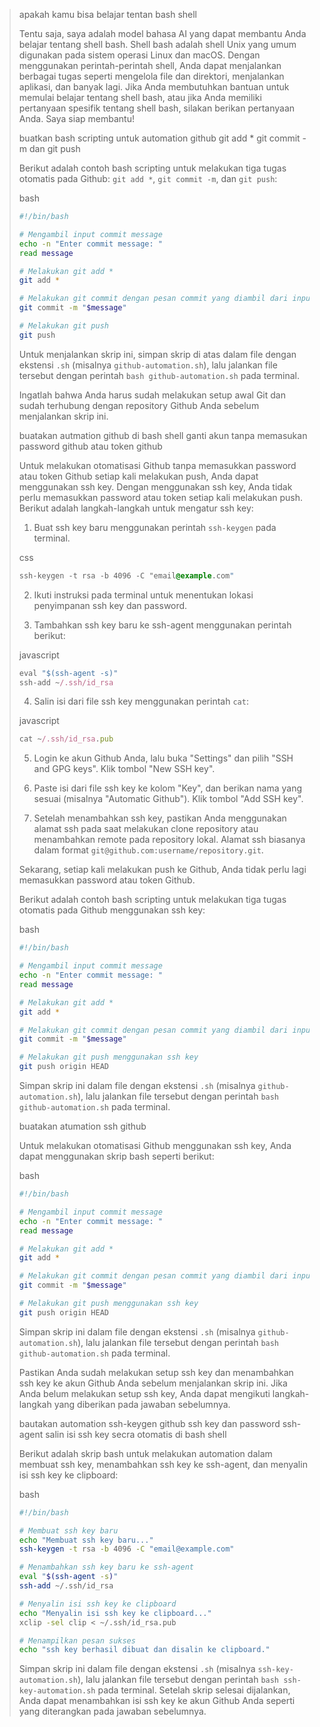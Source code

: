 > apakah kamu bisa belajar tentan bash shell
> 
> Tentu saja, saya adalah model bahasa AI yang dapat membantu Anda belajar tentang shell bash. Shell bash adalah shell Unix yang umum digunakan pada sistem operasi Linux dan macOS. Dengan menggunakan perintah-perintah shell, Anda dapat menjalankan berbagai tugas seperti mengelola file dan direktori, menjalankan aplikasi, dan banyak lagi. Jika Anda membutuhkan bantuan untuk memulai belajar tentang shell bash, atau jika Anda memiliki pertanyaan spesifik tentang shell bash, silakan berikan pertanyaan Anda. Saya siap membantu!
> 
> buatkan bash scripting untuk automation github git add \* git commit -m dan git push
> 
> Berikut adalah contoh bash scripting untuk melakukan tiga tugas otomatis pada Github: `git add *`, `git commit -m`, dan `git push`:
> 
> bash
> 
> ```bash
> #!/bin/bash
> 
> # Mengambil input commit message
> echo -n "Enter commit message: "
> read message
> 
> # Melakukan git add *
> git add *
> 
> # Melakukan git commit dengan pesan commit yang diambil dari input
> git commit -m "$message"
> 
> # Melakukan git push
> git push
> ```
> 
> Untuk menjalankan skrip ini, simpan skrip di atas dalam file dengan ekstensi `.sh` (misalnya `github-automation.sh`), lalu jalankan file tersebut dengan perintah `bash github-automation.sh` pada terminal.
> 
> Ingatlah bahwa Anda harus sudah melakukan setup awal Git dan sudah terhubung dengan repository Github Anda sebelum menjalankan skrip ini.
> 
> buatakan autmation github di bash shell ganti akun tanpa memasukan password github atau token github
> 
> Untuk melakukan otomatisasi Github tanpa memasukkan password atau token Github setiap kali melakukan push, Anda dapat menggunakan ssh key. Dengan menggunakan ssh key, Anda tidak perlu memasukkan password atau token setiap kali melakukan push. Berikut adalah langkah-langkah untuk mengatur ssh key:
> 
> 1.  Buat ssh key baru menggunakan perintah `ssh-keygen` pada terminal.
> 
> css
> 
> ```css
> ssh-keygen -t rsa -b 4096 -C "email@example.com"
> ```
> 
> 2.  Ikuti instruksi pada terminal untuk menentukan lokasi penyimpanan ssh key dan password.
>     
> 3.  Tambahkan ssh key baru ke ssh-agent menggunakan perintah berikut:
>     
> 
> javascript
> 
> ```javascript
> eval "$(ssh-agent -s)"
> ssh-add ~/.ssh/id_rsa
> ```
> 
> 4.  Salin isi dari file ssh key menggunakan perintah `cat`:
> 
> javascript
> 
> ```javascript
> cat ~/.ssh/id_rsa.pub
> ```
> 
> 5.  Login ke akun Github Anda, lalu buka "Settings" dan pilih "SSH and GPG keys". Klik tombol "New SSH key".
>     
> 6.  Paste isi dari file ssh key ke kolom "Key", dan berikan nama yang sesuai (misalnya "Automatic Github"). Klik tombol "Add SSH key".
>     
> 7.  Setelah menambahkan ssh key, pastikan Anda menggunakan alamat ssh pada saat melakukan clone repository atau menambahkan remote pada repository lokal. Alamat ssh biasanya dalam format `git@github.com:username/repository.git`.
>     
> 
> Sekarang, setiap kali melakukan push ke Github, Anda tidak perlu lagi memasukkan password atau token Github.
> 
> Berikut adalah contoh bash scripting untuk melakukan tiga tugas otomatis pada Github menggunakan ssh key:
> 
> bash
> 
> ```bash
> #!/bin/bash
> 
> # Mengambil input commit message
> echo -n "Enter commit message: "
> read message
> 
> # Melakukan git add *
> git add *
> 
> # Melakukan git commit dengan pesan commit yang diambil dari input
> git commit -m "$message"
> 
> # Melakukan git push menggunakan ssh key
> git push origin HEAD
> ```
> 
> Simpan skrip ini dalam file dengan ekstensi `.sh` (misalnya `github-automation.sh`), lalu jalankan file tersebut dengan perintah `bash github-automation.sh` pada terminal.
> 
> buatakan atumation ssh github
> 
> Untuk melakukan otomatisasi Github menggunakan ssh key, Anda dapat menggunakan skrip bash seperti berikut:
> 
> bash
> 
> ```bash
> #!/bin/bash
> 
> # Mengambil input commit message
> echo -n "Enter commit message: "
> read message
> 
> # Melakukan git add *
> git add *
> 
> # Melakukan git commit dengan pesan commit yang diambil dari input
> git commit -m "$message"
> 
> # Melakukan git push menggunakan ssh key
> git push origin HEAD
> ```
> 
> Simpan skrip ini dalam file dengan ekstensi `.sh` (misalnya `github-automation.sh`), lalu jalankan file tersebut dengan perintah `bash github-automation.sh` pada terminal.
> 
> Pastikan Anda sudah melakukan setup ssh key dan menambahkan ssh key ke akun Github Anda sebelum menjalankan skrip ini. Jika Anda belum melakukan setup ssh key, Anda dapat mengikuti langkah-langkah yang diberikan pada jawaban sebelumnya.
> 
> bautakan automation ssh-keygen github ssh key dan password ssh-agent salin isi ssh key secra otomatis di bash shell
> 
> Berikut adalah skrip bash untuk melakukan automation dalam membuat ssh key, menambahkan ssh key ke ssh-agent, dan menyalin isi ssh key ke clipboard:
> 
> bash
> 
> ```bash
> #!/bin/bash
> 
> # Membuat ssh key baru
> echo "Membuat ssh key baru..."
> ssh-keygen -t rsa -b 4096 -C "email@example.com"
> 
> # Menambahkan ssh key baru ke ssh-agent
> eval "$(ssh-agent -s)"
> ssh-add ~/.ssh/id_rsa
> 
> # Menyalin isi ssh key ke clipboard
> echo "Menyalin isi ssh key ke clipboard..."
> xclip -sel clip < ~/.ssh/id_rsa.pub
> 
> # Menampilkan pesan sukses
> echo "ssh key berhasil dibuat dan disalin ke clipboard."
> ```
> 
> Simpan skrip ini dalam file dengan ekstensi `.sh` (misalnya `ssh-key-automation.sh`), lalu jalankan file tersebut dengan perintah `bash ssh-key-automation.sh` pada terminal. Setelah skrip selesai dijalankan, Anda dapat menambahkan isi ssh key ke akun Github Anda seperti yang diterangkan pada jawaban sebelumnya.